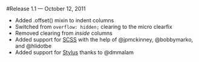 #Release 1.1 — October 12, 2011

* Added .offset() mixin to indent columns
* Switched from `overflow: hidden;` clearing to the micro clearfix
* Removed clearing from *inside* columns
* Added support for [SCSS](http://sass-lang.com/) with the help of @jpmckinney, @bobbymarko, and @hlidotbe
* Added support for [Stylus](http://learnboost.github.com/stylus/) thanks to @dmmalam